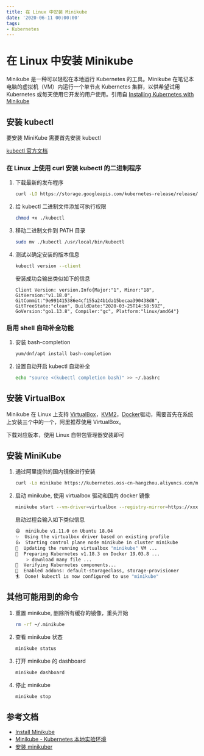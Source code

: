 ```yaml
---
title: 在 Linux 中安装 Minikube
date: '2020-06-11 00:00:00'
tags:
- Kubernetes
---
```

# 在 Linux 中安装 Minikube

Minikube 是一种可以轻松在本地运行 Kubernetes 的工具。Minikube 在笔记本电脑的虚拟机（VM）内运行一个单节点 Kubernetes 集群，以供希望试用 Kubernetes 或每天使用它开发的用户使用。引用自 [Installing Kubernetes with Minikube](https://kubernetes.io/docs/setup/learning-environment/minikube/)

## 安装 kubectl

要安装 MiniKube 需要首先安装 kubectl

[kubectl 官方文档](https://kubernetes.io/docs/tasks/tools/install-kubectl/)

### 在 Linux 上使用 curl 安装 kubectl 的二进制程序

1. 下载最新的发布程序

   ```bash
   curl -LO https://storage.googleapis.com/kubernetes-release/release/`curl -s https://storage.googleapis.com/kubernetes-release/release/stable.txt`/bin/linux/amd64/kubectl
   ```

2. 给 kubectl 二进制文件添加可执行权限

   ```bash
   chmod +x ./kubectl
   ```

3. 移动二进制文件到 PATH 目录

   ```bash
   sudo mv ./kubectl /usr/local/bin/kubectl
   ```

4. 测试以确定安装的版本信息

   ```bash
   kubectl version --client
   ```

   安装成功会输出类似如下的信息

   ```
   Client Version: version.Info{Major:"1", Minor:"18", GitVersion:"v1.18.0", GitCommit:"9e991415386e4cf155a24b1da15becaa390438d8", GitTreeState:"clean", BuildDate:"2020-03-25T14:58:59Z", GoVersion:"go1.13.8", Compiler:"gc", Platform:"linux/amd64"}
   ```

### 启用 shell 自动补全功能

1. 安装 bash-completion

   ```bash
   yum/dnf/apt install bash-completion
   ```

2. 设置自动开启 kubectl 自动补全

   ```bash
   echo "source <(kubectl completion bash)" >> ~/.bashrc
   ```

## 安装 VirtualBox

Minikube 在 Linux 上支持 [VirtualBox](https://yq.aliyun.com/go/articleRenderRedirect?spm=a2c4e.11153940.0.0.7dd54cec5PSU1S&url=https%3A%2F%2Fwww.virtualbox.org%2Fwiki%2FDownloads)，[KVM2](https://yq.aliyun.com/go/articleRenderRedirect?spm=a2c4e.11153940.0.0.7dd54cec5PSU1S&url=https%3A%2F%2Fminikube.sigs.k8s.io%2Fdocs%2Fdrivers%2Fkvm2%2F)，[Docker](https://yq.aliyun.com/go/articleRenderRedirect?spm=a2c4e.11153940.0.0.7dd54cec5PSU1S&url=https%3A%2F%2Fminikube.sigs.k8s.io%2Fdocs%2Fdrivers%2Fdocker%2F)驱动，需要首先在系统上安装三个中的一个，阿里推荐使用 VirtualBox。

下载对应版本，使用 Linux 自带包管理器安装即可

## 安装 MiniKube

1. 通过阿里提供的国内镜像进行安装

   ```bash
   curl -Lo minikube https://kubernetes.oss-cn-hangzhou.aliyuncs.com/minikube/releases/v1.11.0/minikube-linux-amd64 && chmod +x minikube && sudo mv minikube /usr/local/bin/
   ```

2. 启动 minikube, 使用 virtualbox 驱动和国内 docker 镜像

   ```bash
   minikube start --vm-driver=virtualbox --registry-mirror=https://xxxxxxxx.mirror.aliyuncs.com
   ```
   
   启动过程会输入如下类似信息
   
   ```bash
   😄  minikube v1.11.0 on Ubuntu 18.04
   ✨  Using the virtualbox driver based on existing profile
   👍  Starting control plane node minikube in cluster minikube
   🏃  Updating the running virtualbox "minikube" VM ...
   🐳  Preparing Kubernetes v1.18.3 on Docker 19.03.8 ...
       > download many file ...
   🔎  Verifying Kubernetes components...
   🌟  Enabled addons: default-storageclass, storage-provisioner
   🏄  Done! kubectl is now configured to use "minikube"
   ```

## 其他可能用到的命令

1. 重置 minikube, 删除所有缓存的镜像，重头开始

   ```bash
   rm -rf ~/.minikube
   ```

2. 查看 minikube 状态

   ```bash
   minikube status
   ```

3. 打开 minikube 的 dashboard

   ```bash
   minikube dashboard
   ```

4. 停止 minikube

   ```bash
   minikube stop
   ```

## 参考文档
- [Install Minikube](https://kubernetes.io/docs/tasks/tools/install-minikube/)
- [Minikube - Kubernetes 本地实验环境](https://yq.aliyun.com/articles/221687)
- [安装 minikuber](https://www.jianshu.com/p/f8ff367761b9)

